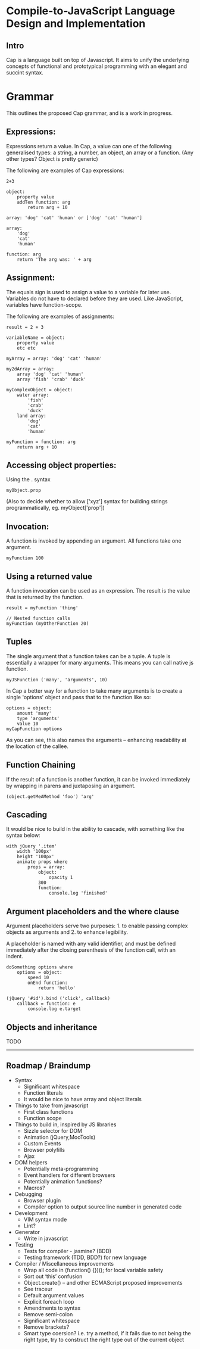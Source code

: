 # Compile-to-JavaScript Language Design and Implementation

## Intro

Cap is a language built on top of Javascript. It aims to unify the underlying concepts of
functional and prototypical programming with an elegant and succint syntax.

# Grammar

This outlines the proposed Cap grammar, and is a work in progress.

## Expressions:

Expressions return a value. In Cap, a value can one of the following generalised
types: a string, a number, an object, an array or a function. (Any other types? Object is pretty generic)

The following are examples of Cap expressions:

	2+3

	object:
		property value
		addTen function: arg
			return arg + 10

	array: 'dog' 'cat' 'human' or ['dog' 'cat' 'human']

	array:
		'dog'
		'cat'
		'human'

	function: arg
		return 'The arg was: ' + arg

## Assignment:

The equals sign is used to assign a value to a variable for later use. Variables do
not have to declared before they are used. Like JavaScript, variables have function-scope.

The following are examples of assignments:

	result = 2 + 3

	variableName = object:
		property value
		etc etc

	myArray = array: 'dog' 'cat' 'human'

	my2dArray = array:
		array 'dog' 'cat' 'human'
		array 'fish' 'crab' 'duck'

	myComplexObject = object:
		water array:
			'fish'
			'crab'
			'duck'
		land array:
			'dog'
			'cat'
			'human'

	myFunction = function: arg
		return arg + 10

## Accessing object properties:

Using the . syntax

	myObject.prop

(Also to decide whether to allow ['xyz'] syntax for building strings programmatically, eg. myObject['prop'])


## Invocation:

A function is invoked by appending an argument. All functions take one argument.

	myFunction 100

## Using a returned value

A function invocation can be used as an expression. The result is the value that is returned
by the function.

	result = myFunction 'thing'
	
	// Nested function calls
	myFunction (myOtherFunction 20)

## Tuples

The single argument that a function takes can be a tuple. A tuple is essentially a wrapper for many arguments. This means you can call native js function.

	myJSFunction ('many', 'arguments', 10)

In Cap a better way for a function to take many arguments is to create a single 'options' object and pass that to the function like so:

	options = object:
		amount 'many'
		type 'arguments'
		value 10
	myCapFunction options

As you can see, this also names the arguments – enhancing readability at the location of the callee.

## Function Chaining

If the result of a function is another function, it can be invoked immediately by
wrapping in parens and juxtaposing an argument.

	(object.getMeAMethod 'foo') 'arg'

## Cascading

It would be nice to build in the ability to cascade, with something like the syntax below:

	with jQuery '.item'
		width '100px'
		height '100px'
		animate props where
			props = array:
				object:
					opacity 1
				300
				function:
					console.log 'finished'


## Argument placeholders and the where clause

Argument placeholders serve two purposes: 1. to enable passing complex objects
as arguments and 2. to enhance legibility.

A placeholder is named with any valid identifier, and must be defined immediately after the
closing parenthesis of the function call, with an indent.

	doSomething options where
		options = object:
			speed 10
			onEnd function:
				return 'hello'

	(jQuery '#id').bind ('click', callback)
		callback = function: e
			console.log e.target


## Objects and inheritance

TODO

_________

## Roadmap / Braindump

- Syntax
	- Significant whitespace
	- Function literals
	- It would be nice to have array and object literals
- Things to take from javascript
	- First class functions
	- Function scope
- Things to build in, inspired by JS libraries
	- Sizzle selector for DOM
	- Animation (jQuery,MooTools)
	- Custom Events
	- Browser polyfills
	- Ajax
- DOM helpers
	- Potentially meta-programming
	- Event handlers for different browsers
	- Potentially animation functions?
	- Macros?
- Debugging
	- Browser plugin
	- Compiler option to output source line number in generated code
- Development
	- VIM syntax mode
	- Lint?
- Generator
	- Write in javascript
- Testing
	- Tests for compiler - jasmine? (BDD)
	- Testing framework (TDD, BDD?) for new language
- Compiler / Miscellaneous improvements
	- Wrap all code in (function() {})(); for local variable safety
	- Sort out ‘this’ confusion
	- Object.create() – and other ECMAScript proposed improvements
	- See traceur
	- Default argument values
	- Explicit foreach loop
	- Amendments to syntax
	- Remove semi-colon
	- Significant whitespace
	- Remove brackets?
	- Smart type coersion? i.e. try a method, if it fails due to not being the right type, try to construct the right type out of the current object

